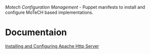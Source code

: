 *Motech Configuration Management* - Puppet manifests to install and configure MoTeCH based implementations.

# Documentaion

[Installing and Configuring Apache Http Server](https://github.com/motech/motech-scm/wiki/Installing-and-Configuring-Apache-Http-Server)



